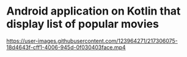 # Android application on Kotlin that display list of popular movies


https://user-images.githubusercontent.com/123964271/217306075-18d4643f-cff1-4006-945d-0f030403face.mp4

